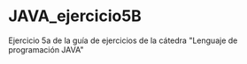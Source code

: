 # JAVA_ejercicio5B

Ejercicio 5a de la guía de ejercicios de la cátedra "Lenguaje de programación JAVA"
